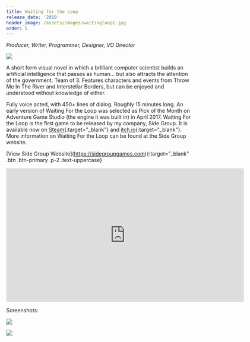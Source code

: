 ```yaml
---
title: Waiting for the Loop
release_date: '2018'
header_image: /assets/images/waitingloop1.jpg
order: 5
---
```

_Producer, Writer, Programmer, Designer, VO Director_

![](/assets/images/waitingloop3.jpg)

A short form visual novel in which a brilliant computer scientist builds an artificial intelligence that passes as human... but also attracts the attention of the government. Team of 3. Features characters and events from Throw Me In The River and Interstellar Borders, but can be enjoyed and understood without knowledge of either. 

Fully voice acted, with 450+ lines of dialog. Roughly 15 minutes long. An early version of Waiting For the Loop was selected as Pick of the Month on Adventure Game Studio (the engine it was built in) in April 2017. Waiting For the Loop is the first game to be released by my company, Side Group. It is available now on [Steam](https://store.steampowered.com/app/717830/Waiting_for_the_Loop/){:target="_blank"} and  [itch.io](https://side-group.itch.io/waiting-for-the-loop){:target="_blank"}. More information on Waiting For the Loop can be found at the Side Group website.


\[View Side Group Website](https://sidegroupgames.com){:target="_blank" .btn .btn-primary .p-2 .text-uppercase}

<iframe title="vimeo-player" src="https://player.vimeo.com/video/230518869" width="640" height="360" frameborder="0" allowfullscreen></iframe>

Screenshots:

![](/assets/images/waitingloop2.jpg)

![](/assets/images/waitingloop4.jpg)
